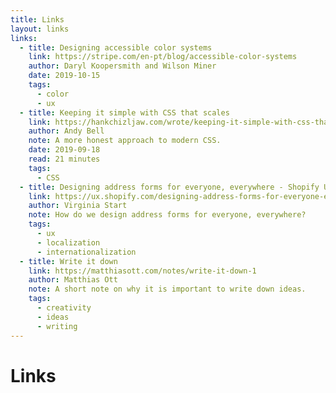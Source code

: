 ```yaml
---
title: Links
layout: links
links:
  - title: Designing accessible color systems
    link: https://stripe.com/en-pt/blog/accessible-color-systems
    author: Daryl Koopersmith and Wilson Miner
    date: 2019-10-15
    tags:
      - color
      - ux
  - title: Keeping it simple with CSS that scales
    link: https://hankchizljaw.com/wrote/keeping-it-simple-with-css-that-scales/
    author: Andy Bell
    note: A more honest approach to modern CSS.
    date: 2019-09-18
    read: 21 minutes
    tags:
      - CSS
  - title: Designing address forms for everyone, everywhere - Shopify UX
    link: https://ux.shopify.com/designing-address-forms-for-everyone-everywhere-f481f6baf513
    author: Virginia Start
    note: How do we design address forms for everyone, everywhere?
    tags:
      - ux
      - localization
      - internationalization
  - title: Write it down
    link: https://matthiasott.com/notes/write-it-down-1
    author: Matthias Ott
    note: A short note on why it is important to write down ideas.
    tags:
      - creativity
      - ideas
      - writing
---
```


# Links
